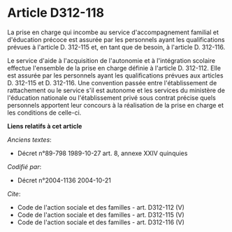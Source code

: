 # Article D312-118

La prise en charge qui incombe au service d'accompagnement familial et d'éducation précoce est assurée par les personnels
ayant les qualifications prévues à l'article D. 312-115 et, en tant que de besoin, à l'article D. 312-116.

Le service d'aide à l'acquisition de l'autonomie et à l'intégration scolaire effectue l'ensemble de la prise en charge
définie à l'article D. 312-112. Elle est assurée par les personnels ayant les qualifications prévues aux articles D. 312-115
et D. 312-116. Une convention passée entre l'établissement de rattachement ou le service s'il est autonome et les services du
ministère de l'éducation nationale ou l'établissement privé sous contrat précise quels personnels apportent leur concours à
la réalisation de la prise en charge et les conditions de celle-ci.

**Liens relatifs à cet article**

_Anciens textes_:

  - Décret n°89-798 1989-10-27 art. 8, annexe XXIV quinquies

_Codifié par_:

  - Décret n°2004-1136 2004-10-21

_Cite_:

  - Code de l'action sociale et des familles - art. D312-112 (V)
  - Code de l'action sociale et des familles - art. D312-115 (V)
  - Code de l'action sociale et des familles - art. D312-116 (V)
